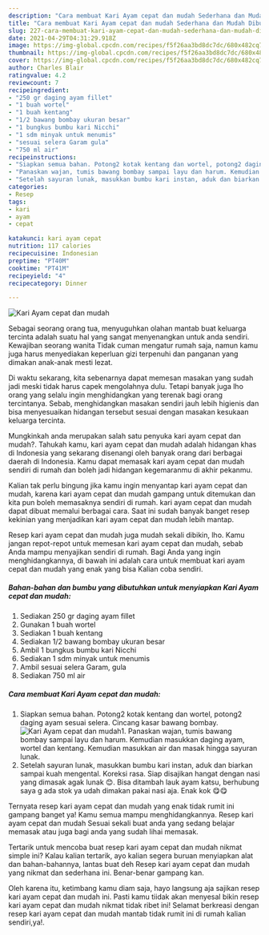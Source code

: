 ```yaml
---
description: "Cara membuat Kari Ayam cepat dan mudah Sederhana dan Mudah Dibuat"
title: "Cara membuat Kari Ayam cepat dan mudah Sederhana dan Mudah Dibuat"
slug: 227-cara-membuat-kari-ayam-cepat-dan-mudah-sederhana-dan-mudah-dibuat
date: 2021-04-29T04:31:29.918Z
image: https://img-global.cpcdn.com/recipes/f5f26aa3bd8dc7dc/680x482cq70/kari-ayam-cepat-dan-mudah-foto-resep-utama.jpg
thumbnail: https://img-global.cpcdn.com/recipes/f5f26aa3bd8dc7dc/680x482cq70/kari-ayam-cepat-dan-mudah-foto-resep-utama.jpg
cover: https://img-global.cpcdn.com/recipes/f5f26aa3bd8dc7dc/680x482cq70/kari-ayam-cepat-dan-mudah-foto-resep-utama.jpg
author: Charles Blair
ratingvalue: 4.2
reviewcount: 7
recipeingredient:
- "250 gr daging ayam fillet"
- "1 buah wortel"
- "1 buah kentang"
- "1/2 bawang bombay ukuran besar"
- "1 bungkus bumbu kari Nicchi"
- "1 sdm minyak untuk menumis"
- "sesuai selera Garam gula"
- "750 ml air"
recipeinstructions:
- "Siapkan semua bahan. Potong2 kotak kentang dan wortel, potong2 daging ayam sesuai selera. Cincang kasar bawang bombay."
- "Panaskan wajan, tumis bawang bombay sampai layu dan harum. Kemudian masukkan daging ayam, wortel dan kentang. Kemudian masukkan air dan masak hingga sayuran lunak."
- "Setelah sayuran lunak, masukkan bumbu kari instan, aduk dan biarkan sampai kuah mengental. Koreksi rasa. Siap disajikan hangat dengan nasi yang dimasak agak lunak 😊. Bisa ditambah lauk ayam katsu, berhubung saya g ada stok ya udah dimakan pakai nasi aja. Enak kok 😋😋"
categories:
- Resep
tags:
- kari
- ayam
- cepat

katakunci: kari ayam cepat 
nutrition: 117 calories
recipecuisine: Indonesian
preptime: "PT40M"
cooktime: "PT41M"
recipeyield: "4"
recipecategory: Dinner

---
```



![Kari Ayam cepat dan mudah](https://img-global.cpcdn.com/recipes/f5f26aa3bd8dc7dc/680x482cq70/kari-ayam-cepat-dan-mudah-foto-resep-utama.jpg)

Sebagai seorang orang tua, menyuguhkan olahan mantab buat keluarga tercinta adalah suatu hal yang sangat menyenangkan untuk anda sendiri. Kewajiban seorang  wanita Tidak cuman mengatur rumah saja, namun kamu juga harus menyediakan keperluan gizi terpenuhi dan panganan yang dimakan anak-anak mesti lezat.

Di waktu  sekarang, kita sebenarnya dapat memesan masakan yang sudah jadi meski tidak harus capek mengolahnya dulu. Tetapi banyak juga lho orang yang selalu ingin menghidangkan yang terenak bagi orang tercintanya. Sebab, menghidangkan masakan sendiri jauh lebih higienis dan bisa menyesuaikan hidangan tersebut sesuai dengan masakan kesukaan keluarga tercinta. 



Mungkinkah anda merupakan salah satu penyuka kari ayam cepat dan mudah?. Tahukah kamu, kari ayam cepat dan mudah adalah hidangan khas di Indonesia yang sekarang disenangi oleh banyak orang dari berbagai daerah di Indonesia. Kamu dapat memasak kari ayam cepat dan mudah sendiri di rumah dan boleh jadi hidangan kegemaranmu di akhir pekanmu.

Kalian tak perlu bingung jika kamu ingin menyantap kari ayam cepat dan mudah, karena kari ayam cepat dan mudah gampang untuk ditemukan dan kita pun boleh memasaknya sendiri di rumah. kari ayam cepat dan mudah dapat dibuat memalui berbagai cara. Saat ini sudah banyak banget resep kekinian yang menjadikan kari ayam cepat dan mudah lebih mantap.

Resep kari ayam cepat dan mudah juga mudah sekali dibikin, lho. Kamu jangan repot-repot untuk memesan kari ayam cepat dan mudah, sebab Anda mampu menyajikan sendiri di rumah. Bagi Anda yang ingin menghidangkannya, di bawah ini adalah cara untuk membuat kari ayam cepat dan mudah yang enak yang bisa Kalian coba sendiri.

<!--inarticleads1-->

##### Bahan-bahan dan bumbu yang dibutuhkan untuk menyiapkan Kari Ayam cepat dan mudah:

1. Sediakan 250 gr daging ayam fillet
1. Gunakan 1 buah wortel
1. Sediakan 1 buah kentang
1. Sediakan 1/2 bawang bombay ukuran besar
1. Ambil 1 bungkus bumbu kari Nicchi
1. Sediakan 1 sdm minyak untuk menumis
1. Ambil sesuai selera Garam, gula
1. Sediakan 750 ml air




<!--inarticleads2-->

##### Cara membuat Kari Ayam cepat dan mudah:

1. Siapkan semua bahan. Potong2 kotak kentang dan wortel, potong2 daging ayam sesuai selera. Cincang kasar bawang bombay.
<img src="https://img-global.cpcdn.com/steps/2a827fd4de279f07/160x128cq70/kari-ayam-cepat-dan-mudah-langkah-memasak-1-foto.jpg" alt="Kari Ayam cepat dan mudah">1. Panaskan wajan, tumis bawang bombay sampai layu dan harum. Kemudian masukkan daging ayam, wortel dan kentang. Kemudian masukkan air dan masak hingga sayuran lunak.
1. Setelah sayuran lunak, masukkan bumbu kari instan, aduk dan biarkan sampai kuah mengental. Koreksi rasa. Siap disajikan hangat dengan nasi yang dimasak agak lunak 😊. Bisa ditambah lauk ayam katsu, berhubung saya g ada stok ya udah dimakan pakai nasi aja. Enak kok 😋😋




Ternyata resep kari ayam cepat dan mudah yang enak tidak rumit ini gampang banget ya! Kamu semua mampu menghidangkannya. Resep kari ayam cepat dan mudah Sesuai sekali buat anda yang sedang belajar memasak atau juga bagi anda yang sudah lihai memasak.

Tertarik untuk mencoba buat resep kari ayam cepat dan mudah nikmat simple ini? Kalau kalian tertarik, ayo kalian segera buruan menyiapkan alat dan bahan-bahannya, lantas buat deh Resep kari ayam cepat dan mudah yang nikmat dan sederhana ini. Benar-benar gampang kan. 

Oleh karena itu, ketimbang kamu diam saja, hayo langsung aja sajikan resep kari ayam cepat dan mudah ini. Pasti kamu tiidak akan menyesal bikin resep kari ayam cepat dan mudah nikmat tidak ribet ini! Selamat berkreasi dengan resep kari ayam cepat dan mudah mantab tidak rumit ini di rumah kalian sendiri,ya!.

